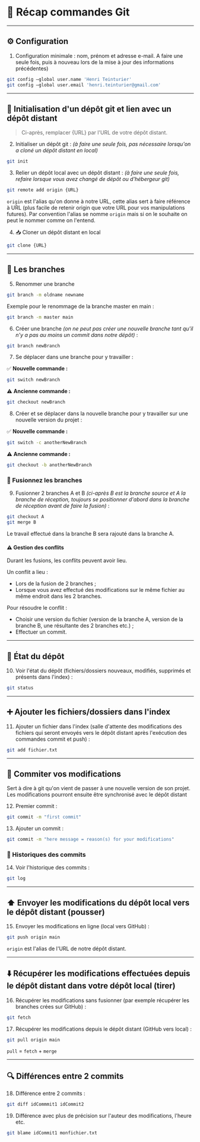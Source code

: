 # 🚀 Récap commandes Git

---

## ⚙️ Configuration

1. Configuration minimale : nom, prénom et adresse e-mail.
   A faire une seule fois, puis à nouveau lors de la mise à jour des informations précédentes)

```bash
git config –global user.name 'Henri Teinturier'
git config –global user.email 'henri.teinturier@gmail.com'
```

---

## 🌱 Initialisation d'un dépôt git et lien avec un dépôt distant

> Ci-après, remplacer {URL} par l'URL de votre dépôt distant.

2. Initialiser un dépôt git : _(à faire une seule fois, pas nécessaire lorsqu'on a cloné un dépôt distant en local)_

```bash
git init
```

3. Relier un dépôt local avec un dépôt distant : _(à faire une seule fois, refaire lorsque vous avez changé de dépôt ou d'hébergeur git)_

```bash
git remote add origin {URL}
```

`origin` est l'alias qu'on donne à notre URL, cette alias sert à faire référence à URL (plus facile de retenir origin que votre URL pour vos manipulations futures).
Par convention l'alias se nomme `origin` mais si on le souhaite on peut le nommer comme on l'entend.

4. 📥 Cloner un dépôt distant en local

```bash
git clone {URL}
```

---

## 🌿 Les branches

5. Renommer une branche

```bash
git branch -m oldname newname
```

Exemple pour le renommage de la branche master en main :

```bash
git branch -m master main
```

6. Créer une branche _(on ne peut pas créer une nouvelle branche tant qu'il n'y a pas au moins un commit dans notre dépôt)_ :

```bash
git branch newBranch
```

7. Se déplacer dans une branche pour y travailler :

✅ **Nouvelle commande :**

```bash
git switch newBranch
```

⚠️ **Ancienne commande :**

```bash
git checkout newBranch
```

8. Créer et se déplacer dans la nouvelle branche pour y travailler sur une nouvelle version du projet :

✅ **Nouvelle commande :**

```bash
git switch -c anotherNewBranch
```

⚠️ **Ancienne commande :**

```bash
git checkout -b anotherNewBranch
```

### 🔄 Fusionnez les branches

9. Fusionner 2 branches A et B _(ci-après B est la branche source et A la branche de réception, toujours se positionner d'abord dans la branche de réception avant de faire la fusion)_ :

```bash
git checkout A
git merge B
```

Le travail effectué dans la branche B sera rajouté dans la branche A.

#### ⚠️ Gestion des conflits

Durant les fusions, les conflits peuvent avoir lieu.

Un conflit a lieu :

- Lors de la fusion de 2 branches ;
- Lorsque vous avez effectué des modifications sur le même fichier au même endroit dans les 2 branches.

Pour résoudre le conflit :

- Choisir une version du fichier (version de la branche A, version de la branche B, une résultante des 2 branches etc.) ;
- Effectuer un commit.

---

## 👀 État du dépôt

10. Voir l'état du dépôt (fichiers/dossiers nouveaux, modifiés, supprimés et présents dans l'index) :

```bash
git status
```

---

## ➕ Ajouter les fichiers/dossiers dans l'index

11. Ajouter un fichier dans l'index (salle d'attente des modifications des fichiers qui seront envoyés vers le dépôt distant après l'exécution des commandes commit et push) :

```bash
git add fichier.txt
```

---

## 💾 Commiter vos modifications

Sert à dire à git qu'on vient de passer à une nouvelle version de son projet. Les modifications pourront ensuite être synchronisé avec le dépôt distant

12. Premier commit :

```bash
git commit -m "first commit"
```

13. Ajouter un commit :

```bash
git commit -m "here message = reason(s) for your modifications"
```

### 📜 Historiques des commits

14. Voir l'historique des commits :

```bash
git log
```

---

## ⬆️ Envoyer les modifications du dépôt local vers le dépôt distant (pousser)

15. Envoyer les modifications en ligne (local vers GitHub) :

```bash
git push origin main
```

`origin` est l'alias de l'URL de notre dépôt distant.

---

## ⬇️ Récupérer les modifications effectuées depuis le dépôt distant dans votre dépôt local (tirer)

16. Récupérer les modifications sans fusionner (par exemple récupérer les branches crées sur GitHub) :

```bash
git fetch
```

17. Récupérer les modifications depuis le dépôt distant (GitHub vers local) :

```bash
git pull origin main
```

`pull` = `fetch` + `merge`

---

## 🔍 Différences entre 2 commits

18. Différence entre 2 commits :

```bash
git diff idCommmit1 idCommit2
```

19. Différence avec plus de précision sur l'auteur des modifications, l'heure etc.

```bash
git blame idCommit1 monfichier.txt
```
